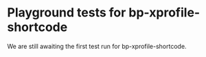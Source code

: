 # Playground tests for bp-xprofile-shortcode
We are still awaiting the first test run for bp-xprofile-shortcode.
